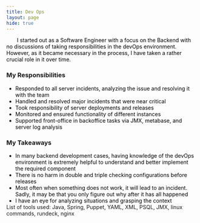 ```yaml
---
title: Dev Ops
layout: page
hide: true
---
```


<style>
p{
    color:black;
    text-indent: 2em;
    margin-bottom: 0.5em; 
}
ul{
    margin-bottom:0;
}
li{
    color:black;
    margin-bottom:0em;
}
dl{
    margin-bottom:0em;
    color:black;
}
</style>
<p>
I started out as a Software Engineer with a focus on the Backend with no discussions of taking responsibilities in the devOps environment. However, as it became necessary in the process, I have taken a rather crucial role in it over time. 
</p>

<h3><b>My Responsibilities</b></h3>
<ul>
    <li>Responded to all server incidents, analyzing the issue and resolving it with the team</li>
    <li>Handled and resolved major incidents that were near critical</li>
    <li>Took responsibility of server deployments and releases</li>
    <li>Monitored and ensured functionality of different instances</li>
    <li>Supported front-office in backoffice tasks via JMX, metabase, and server log analysis</li>
</ul>
<h3><b>My Takeaways</b></h3>
<ul>
    <li>In many backend development cases, having knowledge of the devOps environment is extremely helpful to understand and better implement the required component</li>
    <li>There is no harm in double and triple checking configurations before releases</li>
    <li>Most often when something does not work, it will lead to an incident. Sadly, it may be that you only figure out why after it has all happened</li>
    <li>I have an eye for analyzing situations and grasping the context</li>
</ul>

<footer>List of tools used: Java, Spring, Puppet, YAML, XML, PSQL, JMX, linux commands, rundeck, nginx</footer>